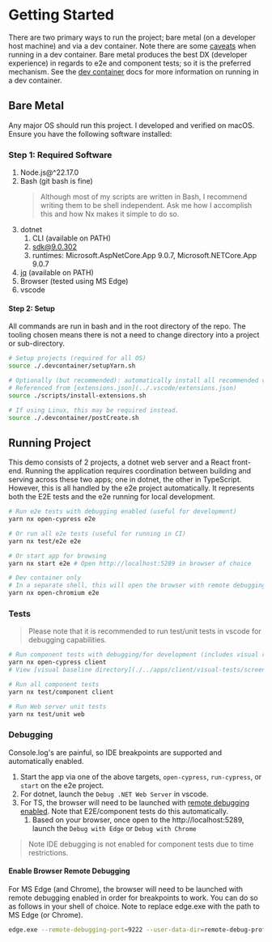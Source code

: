 # Getting Started

There are two primary ways to run the project; bare metal (on a developer host machine) and via a dev container. Note there are some [caveats](./dev-container.md#caveats) when running in a dev container. Bare metal produces the best DX (developer experience) in regards to e2e and component tests; so it is the preferred mechanism. See the [dev container](./dev-container.md) docs for more information on running in a dev container.

## Bare Metal

Any major OS should run this project. I developed and verified on macOS. Ensure you have the following software installed:

### Step 1: Required Software

1. Node.js@^22.17.0
2. Bash (git bash is fine)
   > Although most of my scripts are written in Bash, I recommend writing them to be shell independent. Ask me how I accomplish this and how Nx makes it simple to do so.
3. dotnet
   1. CLI (available on PATH)
   2. sdk@9.0.302
   3. runtimes: Microsoft.AspNetCore.App 9.0.7, Microsoft.NETCore.App 9.0.7
4. [jq](https://jqlang.org/) (available on PATH)
5. Browser (tested using MS Edge)
6. vscode

#### Step 2: Setup

All commands are run in bash and in the root directory of the repo. The tooling chosen means there is not a need to change directory into a project or sub-directory.

```bash
# Setup projects (required for all OS)
source ./.devcontainer/setupYarn.sh

# Optionally (but recommended): automatically install all recommended vscode extensions
# Referenced from [extensions.json](../.vscode/extensions.json)
source ./scripts/install-extensions.sh

# If using Linux, this may be required instead.
source ./.devcontainer/postCreate.sh
```

## Running Project

This demo consists of 2 projects, a dotnet web server and a React front-end. Running the application requires coordination between building and serving across these two apps; one in dotnet, the other in TypeScript. However, this is all handled by the e2e project automatically. It represents both the E2E tests and the e2e running for local development.

```bash
# Run e2e tests with debugging enabled (useful for development)
yarn nx open-cypress e2e

# Or run all e2e tests (useful for running in CI)
yarn nx test/e2e e2e

# Or start app for browsing
yarn nx start e2e # Open http://localhost:5289 in browser of choice

# Dev container only
# In a separate shell, this will open the browser with remote debugging enabled.
yarn nx open-chromium e2e
```

### Tests

> Please note that it is recommended to run test/unit tests in vscode for debugging capabilities.

```bash
# Run component tests with debugging/for development (includes visual regression testing)
yarn nx open-cypress client
# View [visual baseline directory](./../apps/client/visual-tests/screenshots/baseline) for visual regression outputs.

# Run all component tests
yarn nx test/component client

# Run Web server unit tests
yarn nx test/unit web
```

### Debugging

Console.log's are painful, so IDE breakpoints are supported and automatically enabled.

1. Start the app via one of the above targets, `open-cypress`, `run-cypress`, or `start` on the e2e project.
2. For dotnet, launch the `Debug .NET Web Server` in vscode.
3. For TS, the browser will need to be launched with [remote debugging enabled](./#enable-browser-remote-debugging). Note that E2E/component tests do this automatically.
   1. Based on your browser, once open to the http://localhost:5289, launch the `Debug with Edge` or `Debug with Chrome`

> Note IDE debugging is not enabled for component tests due to time restrictions.

#### Enable Browser Remote Debugging

For MS Edge (and Chrome), the browser will need to be launched with remote debugging enabled in order for breakpoints to work. You can do so as follows in your shell of choice. Note to replace edge.exe with the path to MS Edge (or Chrome).

```sh
edge.exe --remote-debugging-port=9222 --user-data-dir=remote-debug-profile
```
